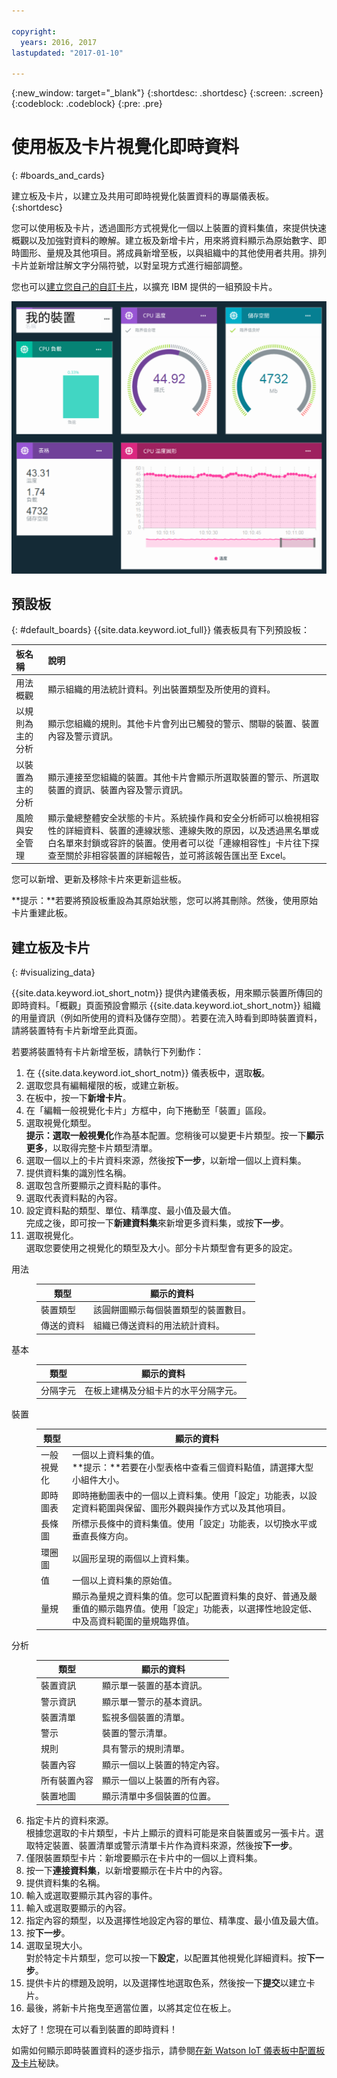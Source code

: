 ```yaml
---

copyright:
  years: 2016, 2017
lastupdated: "2017-01-10"

---
```


{:new_window: target="\_blank"}
{:shortdesc: .shortdesc}
{:screen: .screen}
{:codeblock: .codeblock}
{:pre: .pre}

# 使用板及卡片視覺化即時資料
{: #boards_and_cards}

建立板及卡片，以建立及共用可即時視覺化裝置資料的專屬儀表板。
{:shortdesc}

您可以使用板及卡片，透過圖形方式視覺化一個以上裝置的資料集值，來提供快速概觀以及加強對資料的瞭解。建立板及新增卡片，用來將資料顯示為原始數字、即時圖形、量規及其他項目。將成員新增至板，以與組織中的其他使用者共用。排列卡片並新增註解文字分隔符號，以對呈現方式進行細部調整。  

您也可以[建立您自己的自訂卡片](custom_cards/custom-cards.html)，以擴充 IBM 提供的一組預設卡片。

![使用卡片顯示即時資料。](images/boards_and_cards.svg "使用卡片顯示即時資料。")

## 預設板
{: #default_boards}
{{site.data.keyword.iot_full}} 儀表板具有下列預設板：

|板名稱 | 說明 |  
|:---|:---|  
|用法概觀  | 顯示組織的用法統計資料。列出裝置類型及所使用的資料。
|以規則為主的分析 | 顯示您組織的規則。其他卡片會列出已觸發的警示、關聯的裝置、裝置內容及警示資訊。 |  
|以裝置為主的分析 | 顯示連接至您組織的裝置。其他卡片會顯示所選取裝置的警示、所選取裝置的資訊、裝置內容及警示資訊。 |
|風險與安全管理 | 顯示彙總整體安全狀態的卡片。系統操作員和安全分析師可以檢視相容性的詳細資料、裝置的連線狀態、連線失敗的原因，以及透過黑名單或白名單來封鎖或容許的裝置。使用者可以從「連線相容性」卡片往下探查至關於非相容裝置的詳細報告，並可將該報告匯出至 Excel。 |

您可以新增、更新及移除卡片來更新這些板。

**提示：**若要將預設板重設為其原始狀態，您可以將其刪除。然後，使用原始卡片重建此板。

## 建立板及卡片
{: #visualizing_data}

{{site.data.keyword.iot_short_notm}} 提供內建儀表板，用來顯示裝置所傳回的即時資料。「概觀」頁面預設會顯示 {{site.data.keyword.iot_short_notm}} 組織的用量資訊（例如所使用的資料及儲存空間）。若要在流入時看到即時裝置資料，請將裝置特有卡片新增至此頁面。

若要將裝置特有卡片新增至板，請執行下列動作：
1. 在 {{site.data.keyword.iot_short_notm}} 儀表板中，選取**板**。
2. 選取您具有編輯權限的板，或建立新板。
3. 在板中，按一下**新增卡片**。
2. 在「編輯一般視覺化卡片」方框中，向下捲動至「裝置」區段。
3. 選取視覺化類型。  
**提示：**選取**一般視覺化**作為基本配置。您稍後可以變更卡片類型。按一下**顯示更多**，以取得完整卡片類型清單。
4.	選取一個以上的卡片資料來源，然後按**下一步**，以新增一個以上資料集。
 1.	提供資料集的識別性名稱。
 2. 選取包含所要顯示之資料點的事件。
 3.	選取代表資料點的內容。
 4.	設定資料點的類型、單位、精準度、最小值及最大值。  
完成之後，即可按一下**新建資料集**來新增更多資料集，或按**下一步**。
5.	選取視覺化。  
選取您要使用之視覺化的類型及大小。部分卡片類型會有更多的設定。
<dl>
<dt>用法</dt>
<dd>
<table>
<thead>
<tr>
<th>類型</th>
<th>顯示的資料</th>
</tr>
</thead>
<tbody>
<tr>
<td>裝置類型</td>
<td>該圓餅圖顯示每個裝置類型的裝置數目。</td>
</tr><tr>
<td>傳送的資料</td>
<td>組織已傳送資料的用法統計資料。</td>
</tr>
</tbody>
</table>
</dd>
<dt>基本</dt>
<dd>
<table>
<thead>
<tr>
<th>類型</th>
<th>顯示的資料</th>
</tr>
</thead>
<tbody>
<tr>
<td>分隔字元</td>
<td>在板上建構及分組卡片的水平分隔字元。</td>
</tr>
</tbody>
</table>
</dd>
<dt>裝置</dt>
<dd><table>
<thead>
<tr>
<th>類型</th>
<th>顯示的資料</th>
</tr>
</thead>
<tbody>
<tr>
<td>一般視覺化</td>
<td>一個以上資料集的值。</br>**提示：**若要在小型表格中查看三個資料點值，請選擇大型小組件大小。</td>
</tr>
<tr>
<td>即時圖表</td>
<td>即時捲動圖表中的一個以上資料集。使用「設定」功能表，以設定資料範圍與保留、圖形外觀與操作方式以及其他項目。</td>
</tr>
<tr>
<td>長條圖</td>
<td>所標示長條中的資料集值。使用「設定」功能表，以切換水平或垂直長條方向。</td>
</tr>
<tr>
<td>環圈圖</td>
<td>以圓形呈現的兩個以上資料集。</td>
</tr>
<tr>
<td>值</td>
<td>一個以上資料集的原始值。</td>
</tr>
<tr>
<td>量規</td>
<td>顯示為量規之資料集的值。您可以配置資料集的良好、普通及嚴重值的顯示臨界值。使用「設定」功能表，以選擇性地設定低、中及高資料範圍的量規臨界值。</td>
</tr>
</tbody>
</table>
</dd>
<dt>分析</dt>
<dd>
<table>
<thead>
<tr>
<th>類型</th>
<th>顯示的資料</th>
</tr>
</thead>
<tbody>
<tr>
<td>裝置資訊</td>
<td>顯示單一裝置的基本資訊。</td>
</tr>
<tr>
<td>警示資訊</td>
<td>顯示單一警示的基本資訊。</td>
</tr>
<tr>
<td>裝置清單</td>
<td>監視多個裝置的清單。</td>
</tr>
<tr>
<td>警示</td>
<td>裝置的警示清單。</td>
</tr>
<tr>
<td>規則</td>
<td>具有警示的規則清單。</td>
</tr>
<tr>
<td>裝置內容</td>
<td>顯示一個以上裝置的特定內容。</td>
</tr>
<tr>
<td>所有裝置內容</td>
<td>顯示一個以上裝置的所有內容。</td>
</tr>
<tr>
<td>裝置地圖</td>
<td>顯示清單中多個裝置的位置。</td>
</tr>
</tbody>
</table>
</dd>
</dl>

6. 指定卡片的資料來源。  
根據您選取的卡片類型，卡片上顯示的資料可能是來自裝置或另一張卡片。選取特定裝置、裝置清單或警示清單卡片作為資料來源，然後按**下一步**。
7. 僅限裝置類型卡片：新增要顯示在卡片中的一個以上資料集。   
 1. 按一下**連接資料集**，以新增要顯示在卡片中的內容。
 2. 提供資料集的名稱。
 3. 輸入或選取要顯示其內容的事件。
 4. 輸入或選取要顯示的內容。
 5. 指定內容的類型，以及選擇性地設定內容的單位、精準度、最小值及最大值。  
 6. 按**下一步**。
7. 選取呈現大小。   
對於特定卡片類型，您可以按一下**設定**，以配置其他視覺化詳細資料。按**下一步**。
7. 提供卡片的標題及說明，以及選擇性地選取色系，然後按一下**提交**以建立卡片。
7.	最後，將新卡片拖曳至適當位置，以將其定位在板上。  

太好了！您現在可以看到裝置的即時資料！

如需如何顯示即時裝置資料的逐步指示，請參閱[在新 Watson IoT 儀表板中配置板及卡片](https://developer.ibm.com/recipes/tutorials/configuring-the-cards-in-the-new-watson-iot-dashboard/)秘訣。
